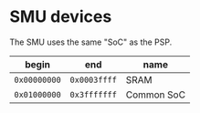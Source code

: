 # SMU devices

The SMU uses the same "SoC" as the PSP.

| begin        | end          | name                    |
| ------------ | ------------ | ----------------------- |
| `0x00000000` | `0x0003ffff` | SRAM                    | 
| `0x01000000` | `0x3fffffff` | Common SoC              | 
